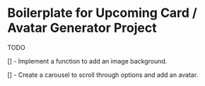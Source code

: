 # Boilerplate for Upcoming Card / Avatar Generator Project

TODO

[] - Implement a function to add an image background.

[] - Create a carousel to scroll through options and add an avatar.
